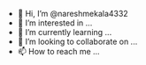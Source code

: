 - 👋 Hi, I’m @nareshmekala4332
- 👀 I’m interested in ...
- 🌱 I’m currently learning ...
- 💞️ I’m looking to collaborate on ...
- 📫 How to reach me ...

<!---
nareshmekala4332/nareshmekala4332 is a ✨ special ✨ repository because its `README.md` (this file) appears on your GitHub profile.
You can click the Preview link to take a look at your changes.
--->
